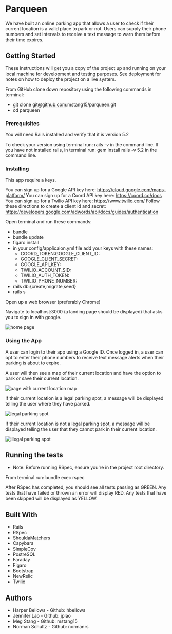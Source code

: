 # Parqueen

We have built an online parking app that allows a user to check if their current location is a valid place to park or not.  Users can supply their phone numbers and set intervals to receive a text message to warn them before their time expires.

## Getting Started

These instructions will get you a copy of the project up and running on your local machine for development and testing purposes. See deployment for notes on how to deploy the project on a live system.

From GitHub clone down repository using the following commands in terminal:
* git clone git@github.com:mstang15/parqueen.git
* cd parqueen

### Prerequisites

You will need Rails installed and verify that it is version 5.2

To check your version using terminal run: rails -v in the command line.
If you have not installed rails, in terminal run: gem install rails -v 5.2 in the command line.


### Installing

This app require a keys.

You can sign up for a Google API key here: https://cloud.google.com/maps-platform/
You can sign up for a Coord API key here: https://coord.co/docs
You can sign up for a Twilio API key here: https://www.twilio.com/
Follow these directions to create a client id and secret: https://developers.google.com/adwords/api/docs/guides/authentication

Open terminal and run these commands:
* bundle
* bundle update
* figaro install
* in your config/applicaion.yml file add your keys with these names:
  * COORD_TOKEN:GOOGLE_CLIENT_ID:
  * GOOGLE_CLIENT_SECRET:
  * GOOGLE_API_KEY:
  * TWILIO_ACCOUNT_SID:
  * TWILIO_AUTH_TOKEN:
  * TWILIO_PHONE_NUMBER:
* rails db:{create,migrate,seed}
* rails s

Open up a web browser (preferably Chrome)

Navigate to localhost:3000 (a landing page should be displayed) that asks you to sign in with google.

![home page](Login.png)

### Using the App

A user can login to their app using a Google ID.
Once logged in, a user can opt to enter their phone numbers to receive text message alerts when their parking is about to expire.

A user will then see a map of their current location and have the option to park or save their current location.

![page with current location map](Map.png)

If their current location is a legal parking spot, a message will be displayed telling the user where they have parked.

![legal parking spot](Legal.png)

If their current location is not a legal parking spot, a message will be displayed telling the user that they cannot park in their current location.

![illegal parking spot](Illegal.png)


## Running the tests

* Note: Before running RSpec, ensure you're in the project root directory.

From terminal run: bundle exec rspec

After RSpec has completed, you should see all tests passing as GREEN.  Any tests that have failed or thrown an error will display RED.  Any tests that have been skipped will be displayed as YELLOW.

## Built With

* Rails
* RSpec
* ShouldaMatchers
* Capybara
* SimpleCov
* PostreSQL
* Faraday
* Figaro
* Bootstrap
* NewRelic
* Twilio


## Authors

* Harper Bellows - Github: hbellows
* Jennifer Lao - Github: jplao
* Meg Stang - Github: mstang15
* Norman Schultz - Github: normanrs

